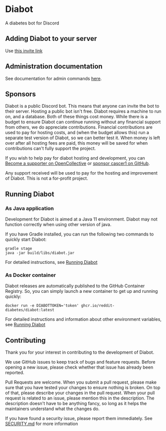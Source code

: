 # Diabot

A diabetes bot for Discord

## Adding Diabot to your server
Use [this invite link](https://discord.com/oauth2/authorize?client_id=260721031038238720&scope=applications.commands+bot&permissions=2550492224)

## Administration documentation
See documentation for admin commands [here](docs/administration.md).

## Sponsors
Diabot is a public Discord bot. This means that anyone can invite the bot to their server. 
Hosting a public bot isn't free. Diabot requires a machine to run on, and a database. Both of these things cost money. 
While there is a budget to ensure Diabot can continue running without any financial support from others, we do appreciate contributions. 
Financial contributions are used to pay for hosting costs, and (when the budget allows this) run a separate test version of Diabot, so we can better test it. 
When money is left over after all hosting fees are paid, this money will be saved for when contributions can't fully support the project.

If you wish to help pay for diabot hosting and development, you can [Become a supporter on OpenCollective](https://opencollective.com/diabot) or [sponsor cascer1 on GitHub](https://github.com/sponsors/cascer1).

Any support received will be used to pay for the hosting and improvement of Diabot. This is not a for-profit project.

## Running Diabot

### As Java application

Development for Diabot is aimed at a Java 11 environment. Diabot may not function correctly when using other version of java.

If you have Gradle installed, you can run the following two commands to quickly start Diabot:

```shell
gradle stage
java -jar build/libs/diabot.jar
```

For detailed instructions, see [Running Diabot](docs/running.md)

### As Docker container
Diabot releases are automatically published to the GitHub Container Registry. So, you can simply launch a new container to get up and running quickly:

```shell
docker run -e DIABOTTOKEN='token' ghcr.io/reddit-diabetes/diabot:latest
```

For detailed instructions and information about other environment variables, see [Running Diabot](docs/running.md)

## Contributing
Thank you for your interest in contributing to the development of Diabot. 

We use GitHub issues to keep track of bugs and feature requests. Before opening a new issue, please check whether that issue has already been reported.

Pull Requests are welcome. When you submit a pull request, please make sure that you have tested your changes to ensure nothing is broken. 
On top of that, please describe your changes in the pull request. When your pull request is related to an issue, please mention this in the description. 
The description doesn't have to be anything fancy, so long as it helps the maintainers understand what the changes do.

If you have found a security issue, please report them immediately. See [SECURITY.md](SECURITY.md) for more information
